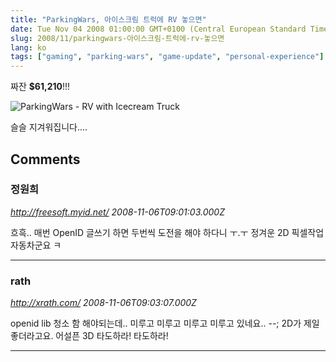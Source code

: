```yaml
---
title: "ParkingWars, 아이스크림 트럭에 RV 놓으면"
date: Tue Nov 04 2008 01:00:00 GMT+0100 (Central European Standard Time)
slug: 2008/11/parkingwars-아이스크림-트럭에-rv-놓으면
lang: ko
tags: ["gaming", "parking-wars", "game-update", "personal-experience"]
---
```


짜잔 **$61,210**!!!

![ParkingWars - RV with Icecream Truck](http://farm4.static.flickr.com/3149/3003325146_7d7061a61c_o.png)

슬슬 지겨워집니다....

## Comments

### 정원희
*http://freesoft.myid.net/*
*2008-11-06T09:01:03.000Z*

흐흑.. 매번 OpenID 글쓰기 하면 두번씩 도전을 해야 하다니 ㅜ.ㅜ
정겨운 2D 픽셀작업 자동차군요 ㅋ

---

### rath
*http://xrath.com/*
*2008-11-06T09:03:07.000Z*

openid lib 청소 함 해야되는데.. 미루고 미루고 미루고 미루고 있네요.. --; 
2D가 제일 좋더라고요. 어설픈 3D 타도하라! 타도하라!

---
